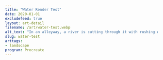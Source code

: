 ```yaml
---
title: "Water Render Test"
date: 2020-01-01
excludefeed: true
layout: art-detail
filename: /art/water-test.webp
alt_text: "In an alleyway, a river is cutting through it with rushing water when it ends abruptly into a waterfill. On the sidewalks, visible puddles can be seen and the water is casting light onto the nearby buildings."
slug: water-test
arttags:
- landscape
program: Procreate
---
```

